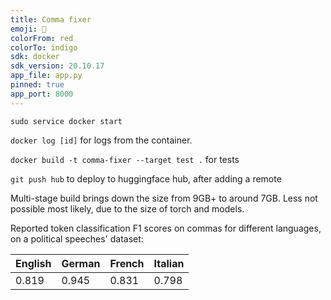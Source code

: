 ```yaml
---
title: Comma fixer
emoji: 🤗
colorFrom: red
colorTo: indigo
sdk: docker
sdk_version: 20.10.17
app_file: app.py
pinned: true
app_port: 8000
---
```


`sudo service docker start`

`docker log [id]` for logs from the container.

`docker build -t comma-fixer --target test .` for tests

`git push hub` to deploy to huggingface hub, after adding a remote

Multi-stage build brings down the size from 9GB+ to around 7GB. 
Less not possible most likely, due to the size of torch and models.

Reported token classification F1 scores on commas for different languages, on a political speeches' dataset:

| English | German | French | Italian |
|---------|--------|--------|---------|
| 0.819   | 0.945  | 0.831  | 0.798   |


